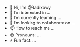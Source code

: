 - 👋 Hi, I’m @Radixowy
- 👀 I’m interested in ...
- 🌱 I’m currently learning ...
- 💞️ I’m looking to collaborate on ...
- 📫 How to reach me ...
- 😄 Pronouns: ...
- ⚡ Fun fact: ...

<!---
Radixowy/Radixowy is a ✨ special ✨ repository because its `README.md` (this file) appears on your GitHub profile.
You can click the Preview link to take a look at your changes.
--->
